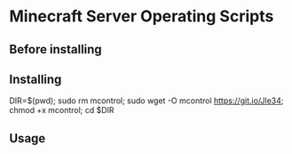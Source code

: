 # Minecraft Server Operating Scripts

## Before installing

## Installing

DIR=$(pwd); sudo rm mcontrol; sudo wget -O mcontrol https://git.io/Jle34; chmod +x mcontrol; cd $DIR

## Usage
